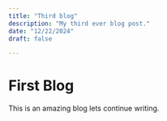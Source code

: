 ```yaml
---
title: "Third blog"
description: "My third ever blog post."
date: "12/22/2024"
draft: false

---
```


# First Blog

This is an amazing blog
lets continue writing.
